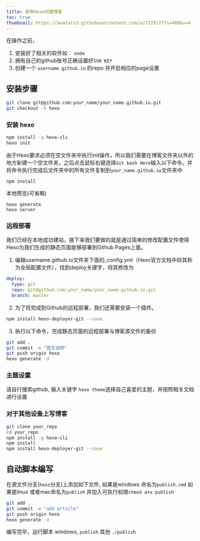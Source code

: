 ```yaml
---
title: 使用Hexo创建博客
toc: true
thumbnail: https://avatars3.githubusercontent.com/u/7270177?s=460&v=4
---
```


在操作之前，
1. 安装好了相关的软件如： `node`
2. 拥有自己的github账号正确设置好`SSH KEY`
3. 创建一个 `username.github.io` 的repo 并开启相应的page设置

## 安装步骤
```bash
git clone git@github.com:your_name/your_name.github.io.git
git checkout -b hexo
```

### 安装 hexo
```bash
npm install -g hexo-cli
hexo init
```
由于Hexo要求必须在空文件夹中执行init操作，所以我们需要在博客文件夹以外的地方新建一个空文件夹，之后点击鼠标右键选择`Git bash Here`输入以下命令，并将命令执行完成后文件夹中的所有文件复制到`your_name.github.io`文件夹中
```
npm install
```
本地预览(可省略)
```
hexo generate
hexo server
```

### 远程部署
我们已经在本地成功建站，接下来我们要做的就是通过简单的修改配置文件使得Hexo为我们生成的静态页面能够部署到Github Pages上面。

1. 编辑username.github.io文件夹下面的_config.yml（Hexo官方文档中将其称为全局配置文件），找到deploy关键字，将其修改为
```yml
deploy:
  type: git
  repo: git@github.com:your_name/your_name.github.io.git
  branch: master
```
2. 为了将完成到Github的远程部署，我们还需要安装一个插件。
```bash
npm install hexo-deployer-git --save
```
3. 执行以下命令，完成静态页面的远程部署与博客源文件的备份
```bash
git add .
git commit -m "提交说明"
git push origin hexo
hexo generate -d
```
### 主题设置
请自行搜索github, 输入关键字 `hexo theme`选择自己喜爱的主题，并按照相关文档进行设置

### 对于其他设备上写博客

```bash
git clone your_repo
cd your_repo
npm install -g hexo-cli
npm install
npm install hexo-deployer-git --save
```

## 自动脚本编写
在源文件分支(`hexo`分支)上添加如下文件, 如果是windows 命名为`publish.cmd` 如果是linux 或者mac命名为`publish` 并加入可执行权限`chmod a+x publish`
```bash
git add .
git commit -m "add article"
git push origin hexo
hexo generate -d
```
编写完毕，运行脚本 windows,  `publish` 其他 `./publish`